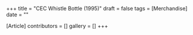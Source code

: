 +++
title = "CEC Whistle Bottle (1995)"
draft = false
tags = [Merchandise]
date = ""

[Article]
contributors = []
gallery = []
+++